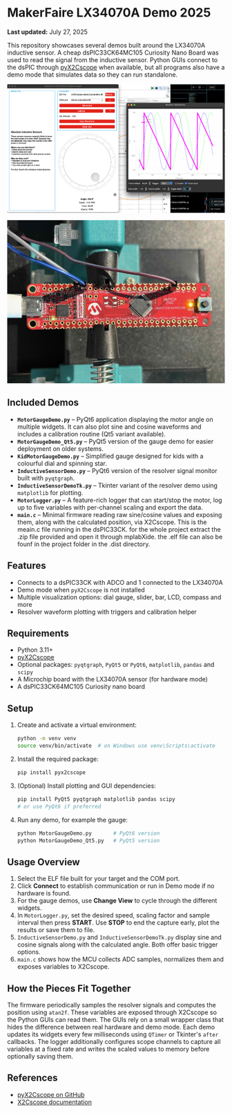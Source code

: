 # MakerFaire LX34070A Demo 2025

**Last updated:** July 27, 2025

This repository showcases several demos built around the LX34070A inductive sensor. A cheap dsPIC33CK64MC105 Curiosity Nano Board was used to read the signal from the inductive sensor. Python GUIs connect to the dsPIC through [pyX2Cscope](https://github.com/X2Cscope/pyx2cscope) when available, but all programs also have a demo mode that simulates data so they can run standalone.

![GUI Demo](GUIMotorGaugeDemo.png)

![dsPIC33CK with Hardware Connection to LX34070A](realhardware.jpg)

## Included Demos

- **`MotorGaugeDemo.py`** – PyQt6 application displaying the motor angle on multiple widgets. It can also plot sine and cosine waveforms and includes a calibration routine (Qt5 variant available).
- **`MotorGaugeDemo_Qt5.py`** – PyQt5 version of the gauge demo for easier deployment on older systems.
- **`KidMotorGaugeDemo.py`** – Simplified gauge designed for kids with a colourful dial and spinning star.
- **`InductiveSensorDemo.py`** – PyQt6 version of the resolver signal monitor built with `pyqtgraph`.
- **`InductiveSensorDemoTk.py`** – Tkinter variant of the resolver demo using `matplotlib` for plotting.
- **`MotorLogger.py`** – A feature-rich logger that can start/stop the motor, log up to five variables with per-channel scaling and export the data.
- **`main.c`** – Minimal firmware reading raw sine/cosine values and exposing them, along with the calculated position, via X2Cscope. This is the meain.c file running in the dsPIC33CK. for the whole project extract the .zip file provided and open it through mplabXide. the .elf file can also be founf in the project folder in the .dist directory.

## Features

- Connects to a dsPIC33CK with ADCO and 1 connected to the LX34070A
- Demo mode when `pyX2Cscope` is not installed
- Multiple visualization options: dial gauge, slider, bar, LCD, compass and more
- Resolver waveform plotting with triggers and calibration helper

## Requirements

- Python 3.11+
- [pyX2Cscope](https://pypi.org/project/pyx2cscope/)
- Optional packages: `pyqtgraph`, `PyQt5` or `PyQt6`, `matplotlib`, `pandas` and `scipy`
- A Microchip board with the LX34070A sensor (for hardware mode)
- A dsPIC33CK64MC105 Curiosity nano board

## Setup

1. Create and activate a virtual environment:
   ```bash
   python -m venv venv
   source venv/bin/activate  # on Windows use venv\Scripts\activate
   ```
2. Install the required package:
   ```bash
   pip install pyx2cscope
   ```
3. (Optional) Install plotting and GUI dependencies:
   ```bash
   pip install PyQt5 pyqtgraph matplotlib pandas scipy
   # or use PyQt6 if preferred
   ```
4. Run any demo, for example the gauge:
   ```bash
   python MotorGaugeDemo.py       # PyQt6 version
   python MotorGaugeDemo_Qt5.py   # PyQt5 version
   ```

## Usage Overview

1. Select the ELF file built for your target and the COM port.
2. Click **Connect** to establish communication or run in Demo mode if no hardware is found.
3. For the gauge demos, use **Change View** to cycle through the different widgets.
4. In `MotorLogger.py`, set the desired speed, scaling factor and sample interval then press **START**. Use **STOP** to end the capture early, plot the results or save them to file.
5. `InductiveSensorDemo.py` and `InductiveSensorDemoTk.py` display sine and cosine signals along with the calculated angle. Both offer basic trigger options.
6. `main.c` shows how the MCU collects ADC samples, normalizes them and exposes variables to X2Cscope.

## How the Pieces Fit Together

The firmware periodically samples the resolver signals and computes the position using `atan2f`. These variables are exposed through X2Cscope so the Python GUIs can read them. The GUIs rely on a small wrapper class that hides the difference between real hardware and demo mode. Each demo updates its widgets every few milliseconds using `QTimer` or Tkinter's `after` callbacks. The logger additionally configures scope channels to capture all variables at a fixed rate and writes the scaled values to memory before optionally saving them.

## References

- [pyX2Cscope on GitHub](https://github.com/X2Cscope/pyx2cscope)
- [X2Cscope documentation](https://x2cscope.github.io/)


